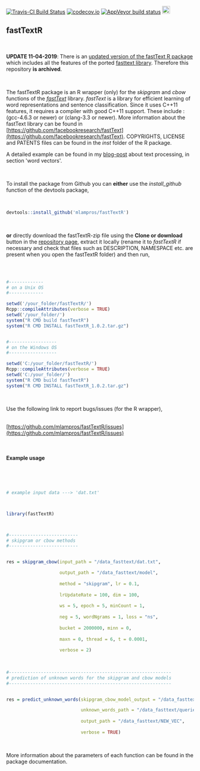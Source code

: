 
[![Travis-CI Build Status](https://travis-ci.org/mlampros/fastTextR.svg?branch=master)](https://travis-ci.org/mlampros/fastTextR)
[![codecov.io](https://codecov.io/github/mlampros/fastTextR/coverage.svg?branch=master)](https://codecov.io/github/mlampros/fastTextR?branch=master)
[![AppVeyor build status](https://ci.appveyor.com/api/projects/status/github/mlampros/fastTextR?branch=master&svg=true)](https://ci.appveyor.com/project/mlampros/fastTextR/branch/master)
<a href="https://www.buymeacoffee.com/VY0x8snyh" target="_blank"><img src="https://www.buymeacoffee.com/assets/img/custom_images/orange_img.png" alt="Buy Me A Coffee" height="21px" ></a>



## fastTextR
<br>

**UPDATE 11-04-2019**: There is an [updated version of the fastText R package](https://github.com/mlampros/fastText) which includes all the features of the ported [fasttext library](https://github.com/facebookresearch/fastText). Therefore this repository **is archived**.

<br>

The fastTextR package is an R wrapper (only) for the *skipgram* and *cbow* functions of the [*fastText*](https://github.com/facebookresearch/fastText) library. *fastText* is a library for efficient learning of word representations and sentence classification. Since it uses C++11 features, it requires a compiler with good C++11 support. These include : (gcc-4.6.3 or newer) or (clang-3.3 or newer). More information about the fastText library can be found in [https://github.com/facebookresearch/fastText](https://github.com/facebookresearch/fastText). COPYRIGHTS, LICENSE and PATENTS files can be found in the *inst* folder of the R package.

A detailed example can be found in my [blog-post](http://mlampros.github.io/2017/01/05/textTinyR_package/) about text processing, in section 'word vectors'.

<br>

To install the package from Github you can **either** use the *install_github* function of the devtools package,
<br><br>

```R

devtools::install_github('mlampros/fastTextR')


```
<br>

**or** directly download the fastTextR-zip file using the **Clone or download** button in the [repository page](https://github.com/mlampros/fastTextR), extract it locally (rename it to *fastTextR* if necessary and check that files such as DESCRIPTION, NAMESPACE etc. are present when you open the fastTextR folder) and then run,

<br>

```R

#-------------
# on a Unix OS
#-------------

setwd('/your_folder/fastTextR/')
Rcpp::compileAttributes(verbose = TRUE)
setwd('/your_folder/')
system("R CMD build fastTextR")
system("R CMD INSTALL fastTextR_1.0.2.tar.gz")


#------------------
# on the Windows OS  
#------------------

setwd('C:/your_folder/fastTextR/')
Rcpp::compileAttributes(verbose = TRUE)
setwd('C:/your_folder/')
system("R CMD build fastTextR")
system("R CMD INSTALL fastTextR_1.0.2.tar.gz")

```
<br>

Use the following link to report bugs/issues (for the R wrapper),
<br><br>

[https://github.com/mlampros/fastTextR/issues](https://github.com/mlampros/fastTextR/issues)


<br>

#### **Example usage**


<br>

```R


# example input data ---> 'dat.txt'



library(fastTextR)



#--------------------------
# skipgram or cbow methods
#--------------------------


res = skipgram_cbow(input_path = "/data_fasttext/dat.txt",

                    output_path = "/data_fasttext/model", 
                    
                    method = "skipgram", lr = 0.1, 
                    
                    lrUpdateRate = 100, dim = 100,
                    
                    ws = 5, epoch = 5, minCount = 1, 
                    
                    neg = 5, wordNgrams = 1, loss = "ns", 
                    
                    bucket = 2000000, minn = 0,
                    
                    maxn = 0, thread = 6, t = 0.0001, 
                    
                    verbose = 2)
                    
                    
                
#-------------------------------------------------------------
# prediction of unknown words for the skipgram and cbow models
#-------------------------------------------------------------


res = predict_unknown_words(skipgram_cbow_model_output = "/data_fasttext/model.bin",

                            unknown_words_path = "/data_fasttext/queries.txt",
                            
                            output_path = "/data_fasttext/NEW_VEC",
                            
                            verbose = TRUE)

```

<br>

More information about the parameters of each function can be found in the package documentation.


<br>
